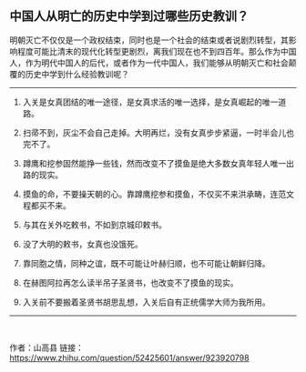 ## 中国人从明亡的历史中学到过哪些历史教训？

明朝灭亡不仅仅是一个政权结束，同时也是一个社会的结束或者说剧烈转型，其影响程度可能比清末的现代化转型更剧烈，离我们现在也不到四百年。那么作为中国人，作为明代中国人的后代，或者作为一代中国人，我们能够从明朝灭亡和社会颠覆的历史中学到什么经验教训呢？

----

1. 入关是女真团结的唯一途径，是女真求活的唯一选择，是女真崛起的唯一道路。

2. 扫帚不到，灰尘不会自己走掉。大明再烂，没有女真步步紧逼，一时半会儿也完不了。

3. 蹲鹰和挖参固然能挣一些钱，然而改变不了摸鱼是绝大多数女真年轻人唯一出路的现实。

4. 摸鱼的命，不要操天朝的心。靠蹲鹰挖参和摸鱼，不仅买不来洪承畴，连范文程都买不来。

5. 与其在关外吃敕书，不如到京城印敕书。

6. 没了大明的敕书，女真也没饿死。

7. 靠同胞之情，同种之谊，既不可能让叶赫归顺，也不可能让朝鲜归降。

8. 在赫图阿拉再怎么读半吊子圣贤书，也改变不了摸鱼的现实。

9. 入关前不要搬着圣贤书胡思乱想，入关后自有正统儒学大师为我所用。



----
<br>

作者：山高县
链接：https://www.zhihu.com/question/52425601/answer/923920798
